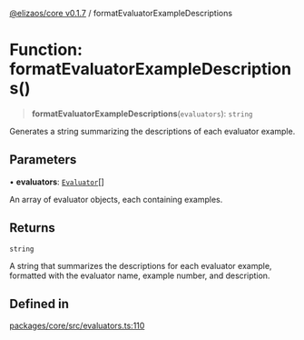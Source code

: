 [@elizaos/core v0.1.7](../index.md) / formatEvaluatorExampleDescriptions

# Function: formatEvaluatorExampleDescriptions()

> **formatEvaluatorExampleDescriptions**(`evaluators`): `string`

Generates a string summarizing the descriptions of each evaluator example.

## Parameters

• **evaluators**: [`Evaluator`](../interfaces/Evaluator.md)[]

An array of evaluator objects, each containing examples.

## Returns

`string`

A string that summarizes the descriptions for each evaluator example, formatted with the evaluator name, example number, and description.

## Defined in

[packages/core/src/evaluators.ts:110](https://github.com/ai16z/eliza/blob/main/packages/core/src/evaluators.ts#L110)
